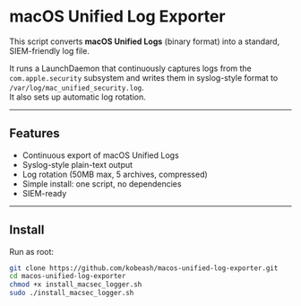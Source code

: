 # macOS Unified Log Exporter

This script converts **macOS Unified Logs** (binary format) into a standard, SIEM-friendly log file.

It runs a LaunchDaemon that continuously captures logs from the `com.apple.security` subsystem
and writes them in syslog-style format to `/var/log/mac_unified_security.log`.  
It also sets up automatic log rotation.

---

## Features
- Continuous export of macOS Unified Logs
- Syslog-style plain-text output
- Log rotation (50MB max, 5 archives, compressed)
- Simple install: one script, no dependencies
- SIEM-ready

---

## Install
Run as root:
```bash
git clone https://github.com/kobeash/macos-unified-log-exporter.git
cd macos-unified-log-exporter
chmod +x install_macsec_logger.sh
sudo ./install_macsec_logger.sh
